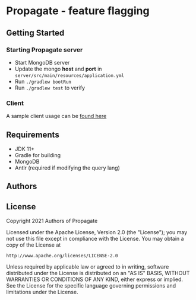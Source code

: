 Propagate - feature flagging
============================

Getting Started
---------------

### Starting Propagate server

- Start MongoDB server 
- Update the mongo **host** and **port** in `server/src/main/resources/application.yml`
- Run `./gradlew bootRun`
- Run `./gradlew test` to verify 

### Client 
A sample client usage can be [found here](client/src/main/java/org/propagate/client/SseConsumer.java)

Requirements
------------
 - JDK 11+
 - Gradle for building
 - MongoDB
 - Antlr (required if modifying the query lang)

Authors
-------

License
-------
Copyright 2021 Authors of Propagate

Licensed under the Apache License, Version 2.0 (the "License");
you may not use this file except in compliance with the License.
You may obtain a copy of the License at

    http://www.apache.org/licenses/LICENSE-2.0

Unless required by applicable law or agreed to in writing, software
distributed under the License is distributed on an "AS IS" BASIS,
WITHOUT WARRANTIES OR CONDITIONS OF ANY KIND, either express or implied.
See the License for the specific language governing permissions and
limitations under the License.